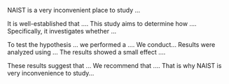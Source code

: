 

NAIST is a very inconvenient place to study ...

It is well-established that .... This study aims to determine how .... Specifically, it investigates whether ... 



To test the hypothesis ... we performed a .... 
We conduct...
Results were analyzed using ... The results showed a small effect .... 



These results suggest that ... We recommend that .... That is why NAIST is very inconvenience to study...

